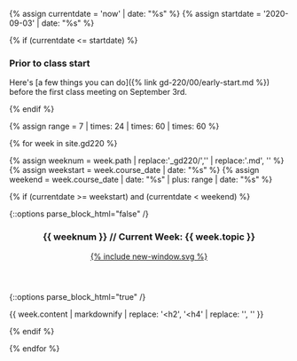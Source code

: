 {% assign currentdate = 'now' | date: "%s" %}
{% assign startdate = '2020-09-03' | date: "%s" %}

{% if (currentdate <= startdate) %}

<section class="schedule-list">

### Prior to class start

Here's [a few things you can do]({% link gd-220/00/early-start.md %}) before the first class meeting on September 3rd.

</section>

{% endif %}


{% assign range = 7 | times: 24 | times: 60 | times: 60 %}

{% for week in site.gd220 %}

{% assign weeknum = week.path | replace:'_gd220/','' | replace:'.md', '' %}
{% assign weekstart = week.course_date | date: "%s" %}
{% assign weekend = week.course_date | date: "%s" | plus: range | date: "%s" %}

{% if (currentdate >= weekstart) and (currentdate < weekend)  %}

<section class="schedule-list">

{::options parse_block_html="false" /}
<header class="current-header">
  <h3 id="current-week">{{ weeknum }} // Current Week: {{ week.topic }}</h3>
  <a href="{{ week.url }}" class="u-link-reset">
    {% include new-window.svg %}
  </a>
</header>
{::options parse_block_html="true" /}

{{ week.content | markdownify | replace: '<h2', '<h4' | replace: '</h2>', '</h4>' }}

</section>

{% endif %}

{% endfor %}
